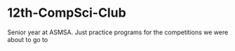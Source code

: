 # 12th-CompSci-Club
Senior year at ASMSA. Just practice programs for the competitions we were about to go to
